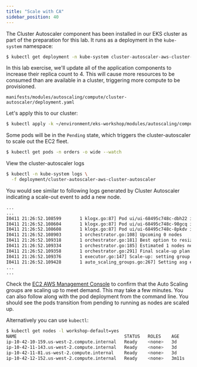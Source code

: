 ```yaml
---
title: "Scale with CA"
sidebar_position: 40
---
```


The Cluster Autoscaler component has been installed in our EKS cluster as part of the preparation for this lab. It runs as a deployment in the `kube-system` namespace:

```bash
$ kubectl get deployment -n kube-system cluster-autoscaler-aws-cluster-autoscaler
```

In this lab exercise, we'll update all of the application components to increase their replica count to 4. This will cause more resources to be consumed than are available in a cluster, triggering more compute to be provisioned.

```file
manifests/modules/autoscaling/compute/cluster-autoscaler/deployment.yaml
```

Let's apply this to our cluster:

```bash hook=ca-pod-scaleout timeout=180
$ kubectl apply -k ~/environment/eks-workshop/modules/autoscaling/compute/cluster-autoscaler
```

Some pods will be in the `Pending` state, which triggers the cluster-autoscaler to scale out the EC2 fleet.

```bash test=false
$ kubectl get pods -n orders -o wide --watch
```

View the cluster-autoscaler logs

```bash test=false
$ kubectl -n kube-system logs \
  -f deployment/cluster-autoscaler-aws-cluster-autoscaler
```
You would see similar to following logs generated by Cluster Autoscaler indicating a scale-out event to add a new node.

```bash
...
...
I0411 21:26:52.108599       1 klogx.go:87] Pod ui/ui-68495c748c-dbh22 is unschedulable
I0411 21:26:52.108604       1 klogx.go:87] Pod ui/ui-68495c748c-98gcq is unschedulable
I0411 21:26:52.108608       1 klogx.go:87] Pod ui/ui-68495c748c-8pkdv is unschedulable
I0411 21:26:52.108903       1 orchestrator.go:108] Upcoming 0 nodes
I0411 21:26:52.109318       1 orchestrator.go:181] Best option to resize: eks-default-62c766f6-ec38-5423-ce6a-c4633f142631
I0411 21:26:52.109334       1 orchestrator.go:185] Estimated 1 nodes needed in eks-default-62c766f6-ec38-5423-ce6a-c4633f142631
I0411 21:26:52.109358       1 orchestrator.go:291] Final scale-up plan: [{eks-default-62c766f6-ec38-5423-ce6a-c4633f142631 3->4 (max: 6)}]
I0411 21:26:52.109376       1 executor.go:147] Scale-up: setting group eks-default-62c766f6-ec38-5423-ce6a-c4633f142631 size to 4
I0411 21:26:52.109428       1 auto_scaling_groups.go:267] Setting asg eks-default-62c766f6-ec38-5423-ce6a-c4633f142631 size to 4
...
...
```

Check the [EC2 AWS Management Console](https://console.aws.amazon.com/ec2/home?#Instances:sort=instanceId) to confirm that the Auto Scaling groups are scaling up to meet demand. This may take a few minutes. You can also follow along with the pod deployment from the command line. You should see the pods transition from pending to running as nodes are scaled up.

Alternatively you can use `kubectl`:

```bash
$ kubectl get nodes -l workshop-default=yes
NAME                                         STATUS   ROLES    AGE     VERSION
ip-10-42-10-159.us-west-2.compute.internal   Ready    <none>   3d      vVAR::KUBERNETES_NODE_VERSION
ip-10-42-11-143.us-west-2.compute.internal   Ready    <none>   3d      vVAR::KUBERNETES_NODE_VERSION
ip-10-42-11-81.us-west-2.compute.internal    Ready    <none>   3d      vVAR::KUBERNETES_NODE_VERSION
ip-10-42-12-152.us-west-2.compute.internal   Ready    <none>   3m11s   vVAR::KUBERNETES_NODE_VERSION
```
